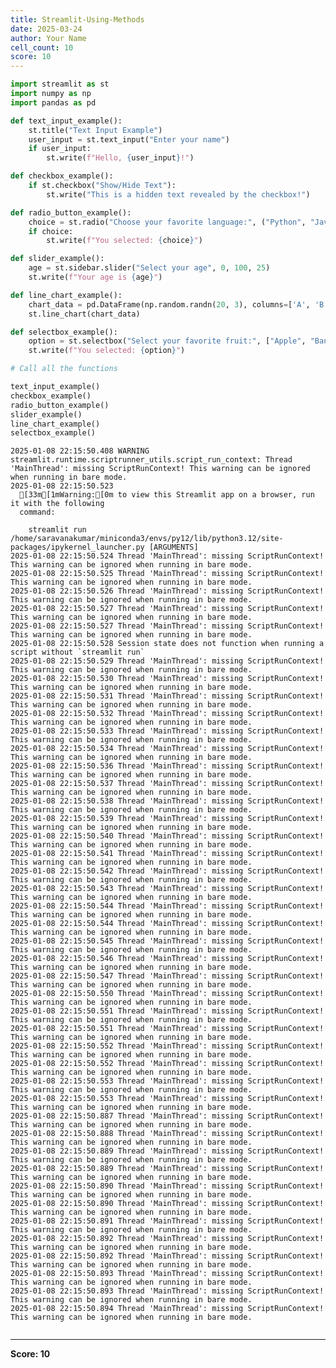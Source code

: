 ```yaml
---
title: Streamlit-Using-Methods
date: 2025-03-24
author: Your Name
cell_count: 10
score: 10
---
```


```python
import streamlit as st
import numpy as np
import pandas as pd
```


```python
def text_input_example():
    st.title("Text Input Example")
    user_input = st.text_input("Enter your name")
    if user_input:
        st.write(f"Hello, {user_input}!")
```


```python
def checkbox_example():
    if st.checkbox("Show/Hide Text"):
        st.write("This is a hidden text revealed by the checkbox!")
```


```python
def radio_button_example():
    choice = st.radio("Choose your favorite language:", ("Python", "Java", "C++"))
    if choice:
        st.write(f"You selected: {choice}")
```


```python
def slider_example():   
    age = st.sidebar.slider("Select your age", 0, 100, 25)
    st.write(f"Your age is {age}")
```


```python
def line_chart_example():
    chart_data = pd.DataFrame(np.random.randn(20, 3), columns=['A', 'B', 'C'])
    st.line_chart(chart_data)
```


```python
def selectbox_example():
    option = st.selectbox("Select your favorite fruit:", ["Apple", "Banana", "Cherry"])
    st.write(f"You selected: {option}")
```


```python
# Call all the functions
```


```python
text_input_example()
checkbox_example()
radio_button_example()
slider_example()
line_chart_example()
selectbox_example()
```

    2025-01-08 22:15:50.408 WARNING streamlit.runtime.scriptrunner_utils.script_run_context: Thread 'MainThread': missing ScriptRunContext! This warning can be ignored when running in bare mode.
    2025-01-08 22:15:50.523 
      [33m[1mWarning:[0m to view this Streamlit app on a browser, run it with the following
      command:
    
        streamlit run /home/saravanakumar/miniconda3/envs/py12/lib/python3.12/site-packages/ipykernel_launcher.py [ARGUMENTS]
    2025-01-08 22:15:50.524 Thread 'MainThread': missing ScriptRunContext! This warning can be ignored when running in bare mode.
    2025-01-08 22:15:50.525 Thread 'MainThread': missing ScriptRunContext! This warning can be ignored when running in bare mode.
    2025-01-08 22:15:50.526 Thread 'MainThread': missing ScriptRunContext! This warning can be ignored when running in bare mode.
    2025-01-08 22:15:50.527 Thread 'MainThread': missing ScriptRunContext! This warning can be ignored when running in bare mode.
    2025-01-08 22:15:50.527 Thread 'MainThread': missing ScriptRunContext! This warning can be ignored when running in bare mode.
    2025-01-08 22:15:50.528 Session state does not function when running a script without `streamlit run`
    2025-01-08 22:15:50.529 Thread 'MainThread': missing ScriptRunContext! This warning can be ignored when running in bare mode.
    2025-01-08 22:15:50.530 Thread 'MainThread': missing ScriptRunContext! This warning can be ignored when running in bare mode.
    2025-01-08 22:15:50.531 Thread 'MainThread': missing ScriptRunContext! This warning can be ignored when running in bare mode.
    2025-01-08 22:15:50.532 Thread 'MainThread': missing ScriptRunContext! This warning can be ignored when running in bare mode.
    2025-01-08 22:15:50.533 Thread 'MainThread': missing ScriptRunContext! This warning can be ignored when running in bare mode.
    2025-01-08 22:15:50.534 Thread 'MainThread': missing ScriptRunContext! This warning can be ignored when running in bare mode.
    2025-01-08 22:15:50.536 Thread 'MainThread': missing ScriptRunContext! This warning can be ignored when running in bare mode.
    2025-01-08 22:15:50.537 Thread 'MainThread': missing ScriptRunContext! This warning can be ignored when running in bare mode.
    2025-01-08 22:15:50.538 Thread 'MainThread': missing ScriptRunContext! This warning can be ignored when running in bare mode.
    2025-01-08 22:15:50.539 Thread 'MainThread': missing ScriptRunContext! This warning can be ignored when running in bare mode.
    2025-01-08 22:15:50.540 Thread 'MainThread': missing ScriptRunContext! This warning can be ignored when running in bare mode.
    2025-01-08 22:15:50.541 Thread 'MainThread': missing ScriptRunContext! This warning can be ignored when running in bare mode.
    2025-01-08 22:15:50.542 Thread 'MainThread': missing ScriptRunContext! This warning can be ignored when running in bare mode.
    2025-01-08 22:15:50.543 Thread 'MainThread': missing ScriptRunContext! This warning can be ignored when running in bare mode.
    2025-01-08 22:15:50.544 Thread 'MainThread': missing ScriptRunContext! This warning can be ignored when running in bare mode.
    2025-01-08 22:15:50.544 Thread 'MainThread': missing ScriptRunContext! This warning can be ignored when running in bare mode.
    2025-01-08 22:15:50.545 Thread 'MainThread': missing ScriptRunContext! This warning can be ignored when running in bare mode.
    2025-01-08 22:15:50.546 Thread 'MainThread': missing ScriptRunContext! This warning can be ignored when running in bare mode.
    2025-01-08 22:15:50.547 Thread 'MainThread': missing ScriptRunContext! This warning can be ignored when running in bare mode.
    2025-01-08 22:15:50.550 Thread 'MainThread': missing ScriptRunContext! This warning can be ignored when running in bare mode.
    2025-01-08 22:15:50.551 Thread 'MainThread': missing ScriptRunContext! This warning can be ignored when running in bare mode.
    2025-01-08 22:15:50.551 Thread 'MainThread': missing ScriptRunContext! This warning can be ignored when running in bare mode.
    2025-01-08 22:15:50.552 Thread 'MainThread': missing ScriptRunContext! This warning can be ignored when running in bare mode.
    2025-01-08 22:15:50.552 Thread 'MainThread': missing ScriptRunContext! This warning can be ignored when running in bare mode.
    2025-01-08 22:15:50.553 Thread 'MainThread': missing ScriptRunContext! This warning can be ignored when running in bare mode.
    2025-01-08 22:15:50.553 Thread 'MainThread': missing ScriptRunContext! This warning can be ignored when running in bare mode.
    2025-01-08 22:15:50.887 Thread 'MainThread': missing ScriptRunContext! This warning can be ignored when running in bare mode.
    2025-01-08 22:15:50.888 Thread 'MainThread': missing ScriptRunContext! This warning can be ignored when running in bare mode.
    2025-01-08 22:15:50.889 Thread 'MainThread': missing ScriptRunContext! This warning can be ignored when running in bare mode.
    2025-01-08 22:15:50.889 Thread 'MainThread': missing ScriptRunContext! This warning can be ignored when running in bare mode.
    2025-01-08 22:15:50.890 Thread 'MainThread': missing ScriptRunContext! This warning can be ignored when running in bare mode.
    2025-01-08 22:15:50.890 Thread 'MainThread': missing ScriptRunContext! This warning can be ignored when running in bare mode.
    2025-01-08 22:15:50.891 Thread 'MainThread': missing ScriptRunContext! This warning can be ignored when running in bare mode.
    2025-01-08 22:15:50.892 Thread 'MainThread': missing ScriptRunContext! This warning can be ignored when running in bare mode.
    2025-01-08 22:15:50.892 Thread 'MainThread': missing ScriptRunContext! This warning can be ignored when running in bare mode.
    2025-01-08 22:15:50.893 Thread 'MainThread': missing ScriptRunContext! This warning can be ignored when running in bare mode.
    2025-01-08 22:15:50.893 Thread 'MainThread': missing ScriptRunContext! This warning can be ignored when running in bare mode.
    2025-01-08 22:15:50.894 Thread 'MainThread': missing ScriptRunContext! This warning can be ignored when running in bare mode.



```python

```


---
**Score: 10**
